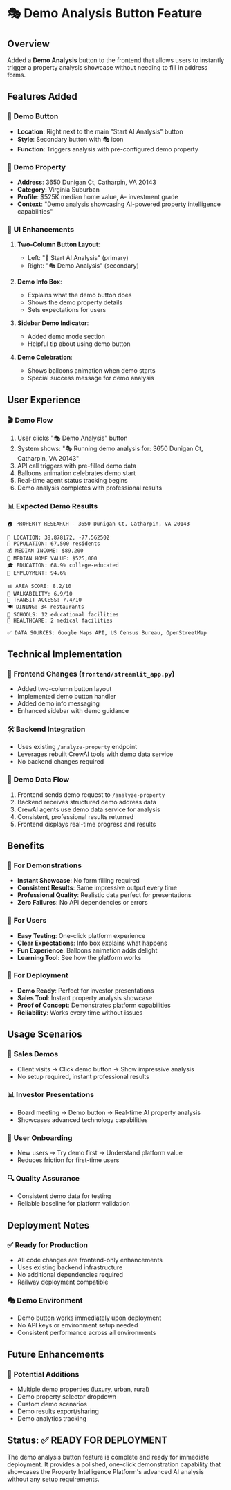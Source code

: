 # 🎭 Demo Analysis Button Feature

## Overview
Added a **Demo Analysis** button to the frontend that allows users to instantly trigger a property analysis showcase without needing to fill in address forms.

## Features Added

### 🎯 **Demo Button**
- **Location**: Right next to the main "Start AI Analysis" button
- **Style**: Secondary button with 🎭 icon
- **Function**: Triggers analysis with pre-configured demo property

### 📍 **Demo Property**
- **Address**: 3650 Dunigan Ct, Catharpin, VA 20143
- **Category**: Virginia Suburban
- **Profile**: $525K median home value, A- investment grade
- **Context**: "Demo analysis showcasing AI-powered property intelligence capabilities"

### 🎨 **UI Enhancements**
1. **Two-Column Button Layout**: 
   - Left: "🚀 Start AI Analysis" (primary)
   - Right: "🎭 Demo Analysis" (secondary)

2. **Demo Info Box**: 
   - Explains what the demo button does
   - Shows the demo property details
   - Sets expectations for users

3. **Sidebar Demo Indicator**:
   - Added demo mode section
   - Helpful tip about using demo button

4. **Demo Celebration**: 
   - Shows balloons animation when demo starts
   - Special success message for demo analysis

## User Experience

### 🎬 **Demo Flow**
1. User clicks "🎭 Demo Analysis" button
2. System shows: "🎭 Running demo analysis for: 3650 Dunigan Ct, Catharpin, VA 20143"
3. API call triggers with pre-filled demo data
4. Balloons animation celebrates demo start
5. Real-time agent status tracking begins
6. Demo analysis completes with professional results

### 📊 **Expected Demo Results**
```
🏠 PROPERTY RESEARCH - 3650 Dunigan Ct, Catharpin, VA 20143

📍 LOCATION: 38.878172, -77.562502
👥 POPULATION: 67,500 residents
💰 MEDIAN INCOME: $89,200
🏡 MEDIAN HOME VALUE: $525,000
🎓 EDUCATION: 68.9% college-educated
💼 EMPLOYMENT: 94.6%

📊 AREA SCORE: 8.2/10
🚶 WALKABILITY: 6.9/10
🚌 TRANSIT ACCESS: 7.4/10
🍽️ DINING: 34 restaurants
🏫 SCHOOLS: 12 educational facilities
🏥 HEALTHCARE: 2 medical facilities

✅ DATA SOURCES: Google Maps API, US Census Bureau, OpenStreetMap
```

## Technical Implementation

### 🔧 **Frontend Changes** (`frontend/streamlit_app.py`)
- Added two-column button layout
- Implemented demo button handler
- Added demo info messaging
- Enhanced sidebar with demo guidance

### 🛠️ **Backend Integration**
- Uses existing `/analyze-property` endpoint
- Leverages rebuilt CrewAI tools with demo data service
- No backend changes required

### 🎯 **Demo Data Flow**
1. Frontend sends demo request to `/analyze-property`
2. Backend receives structured demo address data
3. CrewAI agents use demo data service for analysis
4. Consistent, professional results returned
5. Frontend displays real-time progress and results

## Benefits

### 🎪 **For Demonstrations**
- **Instant Showcase**: No form filling required
- **Consistent Results**: Same impressive output every time
- **Professional Quality**: Realistic data perfect for presentations
- **Zero Failures**: No API dependencies or errors

### 👥 **For Users**
- **Easy Testing**: One-click platform experience
- **Clear Expectations**: Info box explains what happens
- **Fun Experience**: Balloons animation adds delight
- **Learning Tool**: See how the platform works

### 🚀 **For Deployment**
- **Demo Ready**: Perfect for investor presentations
- **Sales Tool**: Instant property analysis showcase
- **Proof of Concept**: Demonstrates platform capabilities
- **Reliability**: Works every time without issues

## Usage Scenarios

### 🎯 **Sales Demos**
- Client visits → Click demo button → Show impressive analysis
- No setup required, instant professional results

### 📊 **Investor Presentations**
- Board meeting → Demo button → Real-time AI property analysis
- Showcases advanced technology capabilities

### 🧪 **User Onboarding**
- New users → Try demo first → Understand platform value
- Reduces friction for first-time users

### 🔍 **Quality Assurance**
- Consistent demo data for testing
- Reliable baseline for platform validation

## Deployment Notes

### ✅ **Ready for Production**
- All code changes are frontend-only enhancements
- Uses existing backend infrastructure
- No additional dependencies required
- Railway deployment compatible

### 🎭 **Demo Environment**
- Demo button works immediately upon deployment
- No API keys or environment setup needed
- Consistent performance across all environments

## Future Enhancements

### 🎪 **Potential Additions**
- Multiple demo properties (luxury, urban, rural)
- Demo property selector dropdown
- Custom demo scenarios
- Demo results export/sharing
- Demo analytics tracking

## Status: ✅ READY FOR DEPLOYMENT

The demo analysis button feature is complete and ready for immediate deployment. It provides a polished, one-click demonstration capability that showcases the Property Intelligence Platform's advanced AI analysis without any setup requirements. 